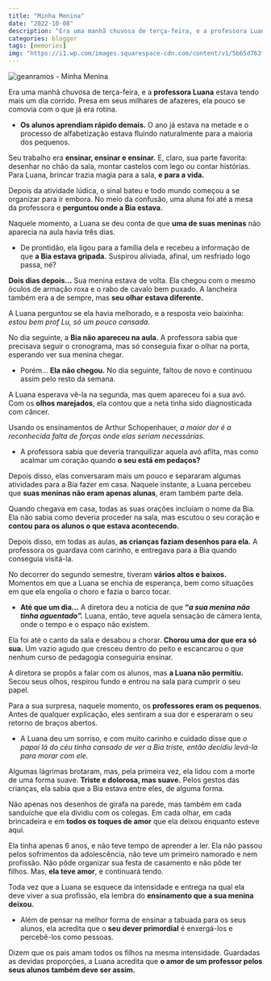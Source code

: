 ```yaml
---
title: "Minha Menina"
date: "2022-10-08"
description: "Era uma manhã chuvosa de terça-feira, e a professora Luana estava tendo mais um dia corrido"
categories: blogger
tags: [memories]
img: "https://i1.wp.com/images.squarespace-cdn.com/content/v1/5b65d763fcf7fd7d0c65108e/1552439990937-KV73BATB6938QS6WH230/the+best+board+books+to+give+at+baby+showers.jpeg?resize=600,338"
---
```


![geanramos - Minha Menina](https://i1.wp.com/images.squarespace-cdn.com/content/v1/5b65d763fcf7fd7d0c65108e/1552439990937-KV73BATB6938QS6WH230/the+best+board+books+to+give+at+baby+showers.jpeg?resize=800,450)

Era uma manhã chuvosa de terça-feira, e a **professora Luana** estava tendo mais um dia corrido. Presa em seus milhares de afazeres, ela pouco se comovia com o que já era rotina.

-   **Os alunos aprendiam rápido demais.** O ano já estava na metade e o processo de alfabetização estava fluindo naturalmente para a maioria dos pequenos.

Seu trabalho era **ensinar, ensinar e ensinar.** E, claro, sua parte favorita: desenhar no chão da sala, montar castelos com lego ou contar histórias. Para Luana, brincar trazia magia para a sala, **e para a vida.**

Depois da atividade lúdica, o sinal bateu e todo mundo começou a se organizar para ir embora. No meio da confusão, uma aluna foi até a mesa da professora e **perguntou onde a Bia estava.**

Naquele momento, a Luana se deu conta de que **uma de suas meninas** não aparecia na aula havia três dias.

-   De prontidão, ela ligou para a família dela e recebeu a informação de que **a Bia estava gripada.** Suspirou aliviada, afinal, um resfriado logo passa, né?

**Dois dias depois…** Sua menina estava de volta. Ela chegou com o mesmo óculos de armação roxa e o rabo de cavalo bem puxado. A lancheira também era a de sempre, mas **seu olhar estava diferente.**

A Luana perguntou se ela havia melhorado, e a resposta veio baixinha: _estou bem prof Lu, só um pouco cansada._

No dia seguinte, a **Bia não apareceu na aula.** A professora sabia que precisava seguir o cronograma, mas só conseguia fixar o olhar na porta, esperando ver sua menina chegar.

-   Porém… **Ela não chegou.** No dia seguinte, faltou de novo e continuou assim pelo resto da semana.

A Luana esperava vê-la na segunda, mas quem apareceu foi a sua avó. Com os **olhos marejados**, ela contou que a neta tinha sido diagnosticada com câncer.

Usando os ensinamentos de Arthur Schopenhauer, _a maior dor é a reconhecida falta de forças onde elas seriam necessárias._

-   A professora sabia que deveria tranquilizar aquela avó aflita, mas como acalmar um coração quando **o seu está em pedaços?**

Depois disso, elas conversaram mais um pouco e separaram algumas atividades para a Bia fazer em casa. Naquele instante, a Luana percebeu que **suas meninas não eram apenas alunas**, eram também parte dela.

Quando chegava em casa, todas as suas orações incluíam o nome da Bia. Ela não sabia como deveria proceder na sala, mas escutou o seu coração e **contou para os alunos o que estava acontecendo.**

Depois disso, em todas as aulas, **as crianças faziam desenhos para ela.** A professora os guardava com carinho, e entregava para a Bia quando conseguia visitá-la.

No decorrer do segundo semestre, tiveram **vários altos e baixos.** Momentos em que a Luana se enchia de esperança, bem como situações em que ela engolia o choro e fazia o barco tocar.

-   **Até que um dia…**  A diretora deu a notícia de que **“_a sua menina não tinha aguentado”._**  Luana, então, teve aquela sensação de câmera lenta, onde o tempo e o espaço não existem.

Ela foi até o canto da sala e desabou a chorar. **Chorou uma dor que era só sua.** Um vazio agudo que cresceu dentro do peito e escancarou o que nenhum curso de pedagogia conseguiria ensinar.

A diretora se propôs a falar com os alunos, mas **a Luana não permitiu.** Secou seus olhos, respirou fundo e entrou na sala para cumprir o seu papel.

Para a sua surpresa, naquele momento, os **professores eram os pequenos.** Antes de qualquer explicação, eles sentiram a sua dor e esperaram o seu retorno de braços abertos.

-   A Luana deu um sorriso, e com muito carinho e cuidado disse que _o papai lá do céu tinha cansado de ver a Bia triste, então decidiu levá-la para morar com ele._

Algumas lágrimas brotaram, mas, pela primeira vez, ela lidou com a morte de uma forma suave. **Triste e dolorosa, mas suave.** Pelos gestos das crianças, ela sabia que a Bia estava entre eles, de alguma forma.

Não apenas nos desenhos de girafa na parede, mas também em cada sanduíche que ela dividiu com os colegas. Em cada olhar, em cada brincadeira e em **todos os toques de amor** que ela deixou enquanto esteve aqui.

Ela tinha apenas 6 anos, e não teve tempo de aprender a ler. Ela não passou pelos sofrimentos da adolescência, não teve um primeiro namorado e nem profissão. Não pôde organizar sua festa de casamento e não pôde ter filhos. Mas, **ela teve amor**, e continuará tendo.

Toda vez que a Luana se esquece da intensidade e entrega na qual ela deve viver a sua profissão, ela lembra do **ensinamento que a sua menina deixou.**

-   Além de pensar na melhor forma de ensinar a tabuada para os seus alunos, ela acredita que o **seu dever primordial** é enxergá-los e percebê-los como pessoas.

Dizem que os pais amam todos os filhos na mesma intensidade. Guardadas as devidas proporções, a Luana acredita que **o amor de um professor pelos seus alunos também deve ser assim.**

